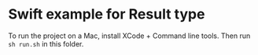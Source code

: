 # Swift example for Result type

To run the project on a Mac, install XCode + Command line tools.
Then run `sh run.sh` in this folder.